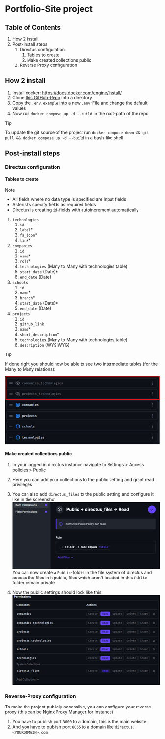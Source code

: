 # Portfolio-Site project

## Table of Contents

1. How 2 install
2. Post-install steps
   1. Directus configuration
      1. Tables to create
      2. Make created collections public
   2. Reverse Proxy configuration

## How 2 install

1. Install docker: https://docs.docker.com/engine/install/
2. Clone [this GitHub-Repo](https://github.com/markusweberndorfer0/portfolio-site) into a directory
3. Copy the `.env.example` into a new `.env`-File and change the default values
4. Now run `docker compose up -d --build` in the root-path of the repo

> [!TIP]
>
> To update the git source of the project run `docker compose down && git pull && docker compose up -d --build` in a bash-like shell

## Post-install steps

### Directus configuration

#### Tables to create

> [!NOTE]
>
> - All fields where no data type is specified are Input fields
> - Asterisks specify fields as required fields
> - Directus is creating `id`-fields with autoincrement automatically

1. `technologies`
   1. `id`
   2. `label`\*
   3. `fa_icon`\*
   4. `link`\*
2. `companies`
   1. `id`
   2. `name`\*
   3. `role`\*
   4. `technologies` (Many to Many with technologies table)
   5. `start_date` (Date)\*
   6. `end_date` (Date)
3. `schools`
   1. `id`
   2. `name`\*
   3. `branch`\*
   4. `start_date` (Date)\*
   5. `end_date` (Date)
4. `projects`
   1. `id`
   2. `github_link`
   3. `name`\*
   4. `short_description`\*
   5. `technologies` (Many to Many with technologies table)
   6. `description` (WYSIWYG)

> [!TIP]
>
> If done right you should now be able to see two intermediate tables (for the Many to Many relations):
>
> ![image-20240918083944929](./assets/image-20240918083944929.png)

#### Make created collections public

1. In your logged in directus instance navigate to Settings > Access policies > Public
2. Here you can add your collections to the public setting and grant read privileges
3. You can also add `directus_files` to the public setting and configure it like in the screenshot:
   ![image-20240919141828852](./assets/image-20240919141828852.png)
   You can now create a `Public`-folder in the file system of directus and access the files in it public, files which aren't located in this `Public`-folder remain private

4. Now the public settings should look like this:
   ![image-20240919142131795](./assets/image-20240919142131795.png)

### Reverse-Proxy configuration

To make the project publicly accessible, you can configure your reverse proxy (this can be [Nginx Proxy Manager](https://nginxproxymanager.com/) for instance)

1. You have to publish port `3000` to a domain, this is the main website
2. And you have to publish port `8055` to a domain like `directus.<YOURDOMAIN>.com`
